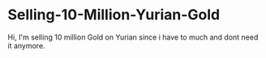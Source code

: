 # Selling-10-Million-Yurian-Gold
Hi, I'm selling 10 million Gold on Yurian since i have to much and dont need it anymore. 

